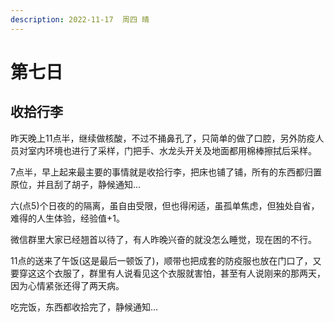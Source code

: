 ```yaml
---
description: 2022-11-17  周四 晴
---
```


# 第七日

## 收拾行李

昨天晚上11点半，继续做核酸，不过不捅鼻孔了，只简单的做了口腔，另外防疫人员对室内环境也进行了采样，门把手、水龙头开关及地面都用棉棒擦拭后采样。

7点半，早上起来最主要的事情就是收拾行李，把床也铺了铺，所有的东西都归置原位，并且刮了胡子，静候通知...

六(点5)个日夜的的隔离，虽自由受限，但也得闲适，虽孤单焦虑，但独处自省，难得的人生体验，经验值+1。


微信群里大家已经翘首以待了，有人昨晚兴奋的就没怎么睡觉，现在困的不行。

11点的送来了午饭(这是最后一顿饭了)，顺带也把成套的防疫服也放在门口了，又要穿这这个衣服了，群里有人说看见这个衣服就害怕，甚至有人说刚来的那两天，因为心情紧张还得了两天病。

吃完饭，东西都收拾完了，静候通知...




